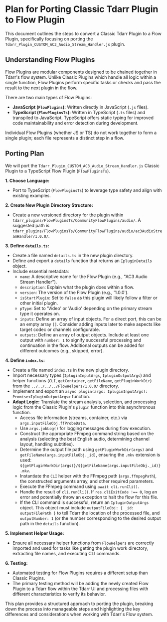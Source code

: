 # Plan for Porting Classic Tdarr Plugin to Flow Plugin

This document outlines the steps to convert a Classic Tdarr Plugin to a Flow Plugin, specifically focusing on porting the `Tdarr_Plugin_CUSTOM_AC3_Audio_Stream_Handler.js` plugin.

## Understanding Flow Plugins

Flow Plugins are modular components designed to be chained together in Tdarr's flow system. Unlike Classic Plugins which handle all logic within a single function, Flow Plugins perform specific tasks or checks and pass the result to the next plugin in the flow.

There are two main types of Flow Plugins:

*   **JavaScript (`FlowPlugins`):** Written directly in JavaScript (`.js` files).
*   **TypeScript (`FlowPluginsTs`):** Written in TypeScript (`.ts` files) and transpiled to JavaScript. TypeScript offers static typing for improved code maintainability and error detection during development.

Individual Flow Plugins (whether JS or TS) do not work together to form a single plugin; each file represents a distinct step in a flow.

## Porting Plan

We will port the `Tdarr_Plugin_CUSTOM_AC3_Audio_Stream_Handler.js` Classic Plugin to a TypeScript Flow Plugin (`FlowPluginsTs`).

**1. Choose Language:**

*   Port to TypeScript (`FlowPluginsTs`) to leverage type safety and align with existing examples.

**2. Create New Plugin Directory Structure:**

*   Create a new versioned directory for the plugin within `tdarr_plugins/FlowPluginsTs/CommunityFlowPlugins/audio/`. A suggested path is `tdarr_plugins/FlowPluginsTs/CommunityFlowPlugins/audio/ac3AudioStreamHandler/1.0.0/`.

**3. Define `details.ts`:**

*   Create a file named `details.ts` in the new plugin directory.
*   Define and export a `details` function that returns an `IpluginDetails` object.
*   Include essential metadata:
    *   `name`: A descriptive name for the Flow Plugin (e.g., "AC3 Audio Stream Handler").
    *   `description`: Explain what the plugin does within a flow.
    *   `version`: The version of the Flow Plugin (e.g., '1.0.0').
    *   `isStartPlugin`: Set to `false` as this plugin will likely follow a filter or other initial plugin.
    *   `pType`: Set to 'Video' or 'Audio' depending on the primary stream type it operates on.
    *   `inputs`: Define an array of input objects. For a direct port, this can be an empty array `[]`. Consider adding inputs later to make aspects like target codec or channels configurable.
    *   `outputs`: Define an array of output objects. Include at least one output with `number: 1` to signify successful processing and continuation in the flow. Additional outputs can be added for different outcomes (e.g., skipped, error).

**4. Define `index.ts`:**

*   Create a file named `index.ts` in the new plugin directory.
*   Import necessary types (`IpluginInputArgs`, `IpluginOutputArgs`) and helper functions (`CLI`, `getContainer`, `getFileName`, `getPluginWorkDir`) from the `../../../../FlowHelpers/1.0.0/` directory.
*   Implement and export an `async plugin(args: IpluginInputArgs): Promise<IpluginOutputArgs>` function.
*   **Adapt Logic:** Translate the stream analysis, selection, and processing logic from the Classic Plugin's `plugin` function into this asynchronous function.
    *   Access file information (streams, container, etc.) via `args.inputFileObj.ffProbeData`.
    *   Use `args.jobLog()` for logging messages during flow execution.
    *   Construct the appropriate FFmpeg command string based on the analysis (selecting the best English audio, determining channel layout, handling subtitles).
    *   Determine the output file path using `getPluginWorkDir(args)` and `getFileName(args.inputFileObj._id)`, ensuring the `.mkv` extension is used: ``${getPluginWorkDir(args)}/${getFileName(args.inputFileObj._id)}.mkv``.
    *   Instantiate the `CLI` helper with the FFmpeg path (`args.ffmpegPath`), the constructed arguments array, and other required parameters.
    *   Execute the FFmpeg command using `await cli.runCli()`.
    *   Handle the result of `cli.runCli()`. If `res.cliExitCode !== 0`, log an error and potentially throw an exception to halt the flow for this file.
    *   If the CLI command is successful, return an `IpluginOutputArgs` object. This object must include `outputFileObj: { _id: outputFilePath }` to tell Tdarr the location of the processed file, and `outputNumber: 1` (or the number corresponding to the desired output path in the `details` function).

**5. Implement Helper Usage:**

*   Ensure all necessary helper functions from `FlowHelpers` are correctly imported and used for tasks like getting the plugin work directory, extracting file names, and executing CLI commands.

**6. Testing:**

*   Automated testing for Flow Plugins requires a different setup than Classic Plugins.
*   The primary testing method will be adding the newly created Flow Plugin to a Tdarr flow within the Tdarr UI and processing files with different characteristics to verify its behavior.

This plan provides a structured approach to porting the plugin, breaking down the process into manageable steps and highlighting the key differences and considerations when working with Tdarr's Flow system.
